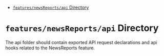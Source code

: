 <!-- START doctoc generated TOC please keep comment here to allow auto update -->
<!-- DON'T EDIT THIS SECTION, INSTEAD RE-RUN doctoc TO UPDATE -->

- [`features/newsReports/api` Directory](#featuresnewsreportsapi-directory)

<!-- END doctoc generated TOC please keep comment here to allow auto update -->

# `features/newsReports/api` Directory

The api folder should contain exported API request declarations and api hooks related to the NewsReports feature.
